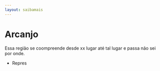 ```yaml
---
layout: saibamais
---
```


# Arcanjo

Essa região se coompreende desde xx lugar até tal lugar e passa não sei por onde.

- Repres